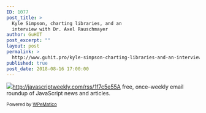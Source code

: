 ```yaml
---
ID: 1077
post_title: >
  Kyle Simpson, charting libraries, and an
  interview with Dr. Axel Rauschmayer
author: GuHIT
post_excerpt: ""
layout: post
permalink: >
  http://www.guhit.pro/kyle-simpson-charting-libraries-and-an-interview-with-dr-axel-rauschmayer/
published: true
post_date: 2018-08-16 17:00:00
---
```

<img class="wpe_imgrss" src="https://res.cloudinary.com/cpress/image/upload/w_1280,e_sharpen:60/dgt2wojtjualvh9aiwvs.jpg">http://javascriptweekly.com/rss/1f7c5e55A free, once&ndash;weekly email roundup of JavaScript news and articles.<p class="wpematico_credit"><small>Powered by <a href="http://www.wpematico.com" target="_blank">WPeMatico</a></small></p>